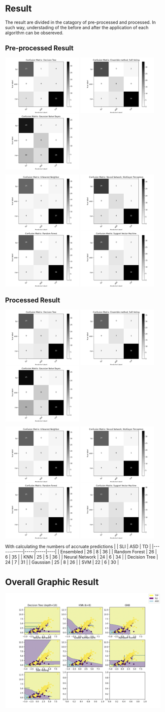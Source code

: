 # Result
The result are divided in the catagory of pre-processed and processed. In such way, understading of the before and after the application of each algorithm can be obsereved.

## Pre-processed Result
<p float="left">
  <img src="/Result/Pre_DecisionTree.png" width="240" />
  <img src="/Result/Pre_EnsembleM.png" width="240" />
  <img src="/Result/Pre_GaussianN.png" width="240" />
</p>

<p float="left">
  <img src="/Result/Pre_K-Nearest.png" width="240" />
  <img src="/Result/Pre_NeuralN.png" width="240" />
  <img src="/Result/Pre_RandomF.png" width="240" />
  <img src="/Result/Pre_SVM.png" width="240" />
</p>

## Processed Result
<p float="left">
  <img src="/Result/DecisionTree.png" width="240" />
  <img src="/Result/EnsembleM.png" width="240" />
  <img src="/Result/GaussianN.png" width="240" />
</p>
<p float="left">
  <img src="/Result/K-Nearest.png" width="240" />
  <img src="/Result/NeuralN.png" width="240" />
  <img src="/Result/RandomF.png" width="240" />
  <img src="/Result/SVM.png" width="240" />
</p>

With calculating the numbers of accruate predictions 
|            | SLI | ASD | TD |
|------------|-----|-----|----|
| Ensembled  | 26  | 8   | 36 |
| Random Forest | 26 | 6 | 35 |
| KNN | 25 | 5 | 36 |
| Neural Network | 24 | 6 | 34 |
| Decision Tree | 24 | 7 | 31 |
| Gaussian | 25 | 8 | 26 |
| SVM | 22 | 6 | 30 |

# Overall Graphic Result
![](/Result/Classification_Result.png)
